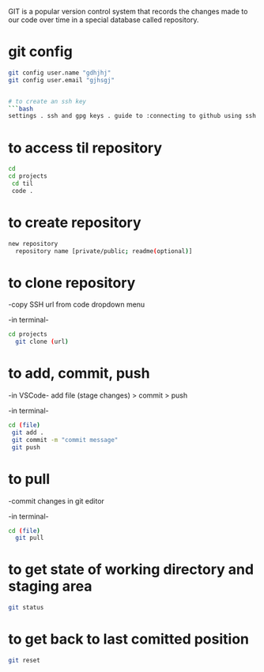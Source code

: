 GIT is a popular version control system that records the changes made to our code over time in a special database called repository.

# git config
```bash
git config user.name "gdhjhj"
git config user.email "gjhsgj"


# to create an ssh key
```bash
settings . ssh and gpg keys . guide to :connecting to github using ssh keys"  . scroll till "adding a new ssh key to ssh-agent" . generating a new ssh key and adding it to ssh agent . copy paste the text (not legacy system) to git bash
```

# to access til repository

```bash
cd 
cd projects
 cd til 
 code .
```

# to create repository

```bash
new repository 
  repository name [private/public; readme(optional)]
```

# to clone repository

-copy SSH url from code dropdown menu

 -in terminal-
   ```bash
   cd projects 
     git clone (url)
  ```

# to add, commit, push

-in VSCode-
  add file (stage changes) > commit > push

-in terminal-
   ```bash  
   cd (file)
    git add .
    git commit -m "commit message"
    git push
   ``` 

# to pull

-commit changes in git editor

  -in terminal-
   ```bash
   cd (file)
     git pull
  ``` 

# to get state of working directory and staging area

```bash
git status
```

# to get back to last comitted position

```bash
git reset
```

